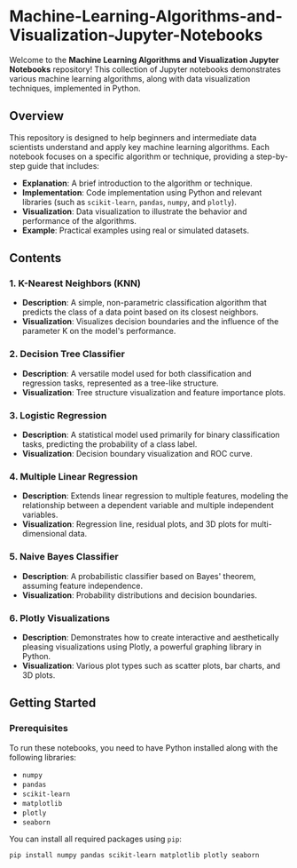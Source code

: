 # Machine-Learning-Algorithms-and-Visualization-Jupyter-Notebooks

Welcome to the **Machine Learning Algorithms and Visualization Jupyter Notebooks** repository! This collection of Jupyter notebooks demonstrates various machine learning algorithms, along with data visualization techniques, implemented in Python.

## Overview

This repository is designed to help beginners and intermediate data scientists understand and apply key machine learning algorithms. Each notebook focuses on a specific algorithm or technique, providing a step-by-step guide that includes:
- **Explanation**: A brief introduction to the algorithm or technique.
- **Implementation**: Code implementation using Python and relevant libraries (such as `scikit-learn`, `pandas`, `numpy`, and `plotly`).
- **Visualization**: Data visualization to illustrate the behavior and performance of the algorithms.
- **Example**: Practical examples using real or simulated datasets.

## Contents

### 1. K-Nearest Neighbors (KNN)
- **Description**: A simple, non-parametric classification algorithm that predicts the class of a data point based on its closest neighbors.
- **Visualization**: Visualizes decision boundaries and the influence of the parameter K on the model's performance.

### 2. Decision Tree Classifier
- **Description**: A versatile model used for both classification and regression tasks, represented as a tree-like structure.
- **Visualization**: Tree structure visualization and feature importance plots.

### 3. Logistic Regression
- **Description**: A statistical model used primarily for binary classification tasks, predicting the probability of a class label.
- **Visualization**: Decision boundary visualization and ROC curve.

### 4. Multiple Linear Regression
- **Description**: Extends linear regression to multiple features, modeling the relationship between a dependent variable and multiple independent variables.
- **Visualization**: Regression line, residual plots, and 3D plots for multi-dimensional data.

### 5. Naive Bayes Classifier
- **Description**: A probabilistic classifier based on Bayes' theorem, assuming feature independence.
- **Visualization**: Probability distributions and decision boundaries.

### 6. Plotly Visualizations
- **Description**: Demonstrates how to create interactive and aesthetically pleasing visualizations using Plotly, a powerful graphing library in Python.
- **Visualization**: Various plot types such as scatter plots, bar charts, and 3D plots.

## Getting Started

### Prerequisites
To run these notebooks, you need to have Python installed along with the following libraries:
- `numpy`
- `pandas`
- `scikit-learn`
- `matplotlib`
- `plotly`
- `seaborn`

You can install all required packages using `pip`:
```bash
pip install numpy pandas scikit-learn matplotlib plotly seaborn
